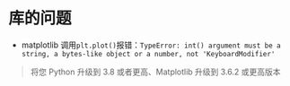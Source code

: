 
# 库的问题
* matplotlib 调用`plt.plot()`报错：`TypeError: int() argument must be a string, a bytes-like object or a number, not 'KeyboardModifier'`

> 将您 Python 升级到 3.8 或者更高、Matplotlib 升级到 3.6.2 或更高版本

